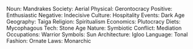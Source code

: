 Noun: Mandrakes
Society: Aerial
Physical: Gerontocracy
Positive: Enthusiastic
Negative: Indecisive
Culture: Hospitality
Events: Dark Age
Geography: Taiga
Religion: Spiritualism
Economics: Plutocracy
Diets: Mycophagous
Tech: Stone Age
Nature: Symbiotic
Conflict: Mediation
Occupations: Warrior
Symbols: Sun
Architecture: Igloo
Language: Tonal
Fashion: Ornate
Laws: Monarchic